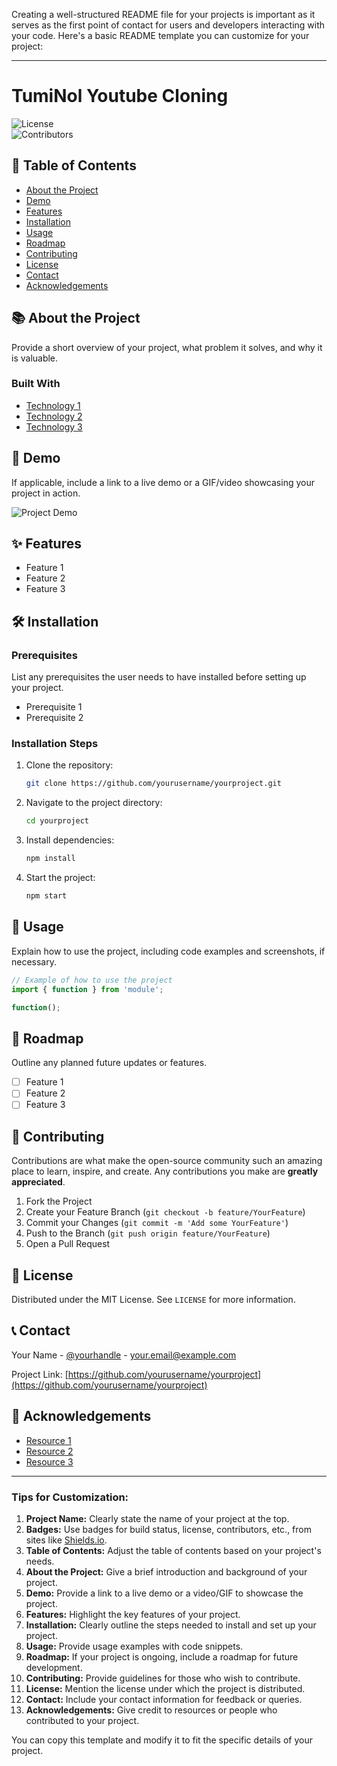 Creating a well-structured README file for your projects is important as it serves as the first point of contact for users and developers interacting with your code. Here's a basic README template you can customize for your project:

---

# TumiNol Youtube Cloning

![License](https://img.shields.io/badge/license-MIT-blue.svg)  
![Contributors](https://img.shields.io/github/contributors/yourusername/yourproject.svg)

## 📖 Table of Contents

- [About the Project](#about-the-project)
- [Demo](#demo)
- [Features](#features)
- [Installation](#installation)
- [Usage](#usage)
- [Roadmap](#roadmap)
- [Contributing](#contributing)
- [License](#license)
- [Contact](#contact)
- [Acknowledgements](#acknowledgements)

## 📚 About the Project

Provide a short overview of your project, what problem it solves, and why it is valuable.

### Built With

- [Technology 1](https://example.com)
- [Technology 2](https://example.com)
- [Technology 3](https://example.com)

## 🎥 Demo

If applicable, include a link to a live demo or a GIF/video showcasing your project in action.

![Project Demo](https://via.placeholder.com/600x300)

## ✨ Features

- Feature 1
- Feature 2
- Feature 3

## 🛠 Installation

### Prerequisites

List any prerequisites the user needs to have installed before setting up your project.

- Prerequisite 1
- Prerequisite 2

### Installation Steps

1. Clone the repository:
   ```bash
   git clone https://github.com/yourusername/yourproject.git
   ```
2. Navigate to the project directory:
   ```bash
   cd yourproject
   ```
3. Install dependencies:
   ```bash
   npm install
   ```
4. Start the project:
   ```bash
   npm start
   ```

## 🚀 Usage

Explain how to use the project, including code examples and screenshots, if necessary.

```javascript
// Example of how to use the project
import { function } from 'module';

function();
```

## 🚧 Roadmap

Outline any planned future updates or features.

- [ ] Feature 1
- [ ] Feature 2
- [ ] Feature 3

## 🤝 Contributing

Contributions are what make the open-source community such an amazing place to learn, inspire, and create. Any contributions you make are **greatly appreciated**.

1. Fork the Project
2. Create your Feature Branch (`git checkout -b feature/YourFeature`)
3. Commit your Changes (`git commit -m 'Add some YourFeature'`)
4. Push to the Branch (`git push origin feature/YourFeature`)
5. Open a Pull Request

## 📝 License

Distributed under the MIT License. See `LICENSE` for more information.

## 📞 Contact

Your Name - [@yourhandle](https://twitter.com/yourhandle) - your.email@example.com

Project Link: [https://github.com/yourusername/yourproject](https://github.com/yourusername/yourproject)

## 🙏 Acknowledgements

- [Resource 1](https://example.com)
- [Resource 2](https://example.com)
- [Resource 3](https://example.com)

---

### Tips for Customization:

1. **Project Name:** Clearly state the name of your project at the top.
2. **Badges:** Use badges for build status, license, contributors, etc., from sites like [Shields.io](https://shields.io/).
3. **Table of Contents:** Adjust the table of contents based on your project's needs.
4. **About the Project:** Give a brief introduction and background of your project.
5. **Demo:** Provide a link to a live demo or a video/GIF to showcase the project.
6. **Features:** Highlight the key features of your project.
7. **Installation:** Clearly outline the steps needed to install and set up your project.
8. **Usage:** Provide usage examples with code snippets.
9. **Roadmap:** If your project is ongoing, include a roadmap for future development.
10. **Contributing:** Provide guidelines for those who wish to contribute.
11. **License:** Mention the license under which the project is distributed.
12. **Contact:** Include your contact information for feedback or queries.
13. **Acknowledgements:** Give credit to resources or people who contributed to your project.

You can copy this template and modify it to fit the specific details of your project.
